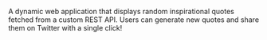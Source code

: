 A dynamic web application that displays random inspirational quotes fetched from a custom REST API. Users can generate new quotes and share them on Twitter with a single click!
